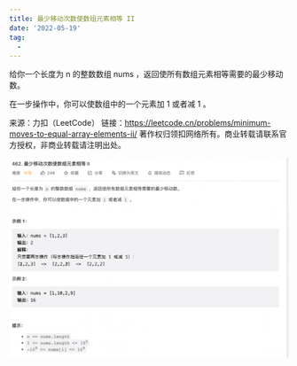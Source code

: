 ```yaml
---
title: 最少移动次数使数组元素相等 II
date: '2022-05-19'
tag:
  - 
---
```

给你一个长度为 n 的整数数组 nums ，返回使所有数组元素相等需要的最少移动数。

在一步操作中，你可以使数组中的一个元素加 1 或者减 1 。

来源：力扣（LeetCode）
链接：<https://leetcode.cn/problems/minimum-moves-to-equal-array-elements-ii/>
著作权归领扣网络所有。商业转载请联系官方授权，非商业转载请注明出处。

![alt](./image/example.png)
